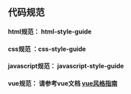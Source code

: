 ## 代码规范
#### html规范： html-style-guide
#### css规范 ：css-style-guide
#### javascript规范： javascript-style-guide
#### vue规范： 请参考vue文档 [vue风格指南](https://cn.vuejs.org/v2/style-guide/)
